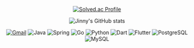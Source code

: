 <div align="center">

  [![Solved.ac Profile](http://mazassumnida.wtf/api/v2/generate_badge?boj=becooq81)](https://solved.ac/becooq81/)

![Jinny's GitHub stats](https://github-readme-stats.vercel.app/api?username=becooq81&show_icons=true&theme=radical) 
<!--[![Solved.ac Profile](http://mazassumnida.wtf/api/v2/generate_badge?boj=becooq81)](https://solved.ac/becooq81/)-->

<a href="mailto:becooq81@gmail.com">![Gmail](https://img.shields.io/badge/Gmail-D14836?style=for-the-badge&logo=gmail&logoColor=white)</a>
![Java](https://img.shields.io/badge/Java-ED8B00?style=for-the-badge&logo=openjdk&logoColor=white)
![Spring](https://img.shields.io/badge/Spring-6DB33F?style=for-the-badge&logo=spring&logoColor=white)
![Go](https://img.shields.io/badge/Go-00ADD8?style=for-the-badge&logo=go&logoColor=white)
![Python](https://img.shields.io/badge/Python-3776AB?style=for-the-badge&logo=python&logoColor=white)
![Dart](https://img.shields.io/badge/Dart-0175C2?style=for-the-badge&logo=dart&logoColor=white)
![Flutter](https://img.shields.io/badge/Flutter-02569B?style=for-the-badge&logo=flutter&logoColor=white)
![PostgreSQL](https://img.shields.io/badge/PostgreSQL-316192?style=for-the-badge&logo=postgresql&logoColor=white)
![MySQL](https://img.shields.io/badge/MySQL-00000F?style=for-the-badge&logo=mysql&logoColor=white)

</div>

